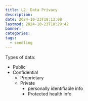 ```yaml
---
title: L2. Data Privacy
description: 
date: 2024-10-23T18:13:08
lastmod: 2024-10-23T18:29:42
banner: 
categories: 
tags:
  - seedling
---
```

Types of data:  
- Public  
- Confidential  
	- Proprietary  
	- Private  
		- personally identifiable info  
		- Protected health info  
  
